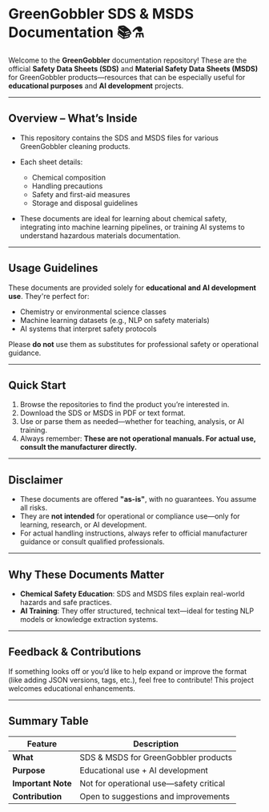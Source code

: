# GreenGobbler SDS & MSDS Documentation 📚⚗️

Welcome to the **GreenGobbler** documentation repository! These are the official **Safety Data Sheets (SDS)** and **Material Safety Data Sheets (MSDS)** for GreenGobbler products—resources that can be especially useful for **educational purposes** and **AI development** projects.

---

## Overview – What’s Inside

- This repository contains the SDS and MSDS files for various GreenGobbler cleaning products.
- Each sheet details:

  - Chemical composition
  - Handling precautions
  - Safety and first-aid measures
  - Storage and disposal guidelines

- These documents are ideal for learning about chemical safety, integrating into machine learning pipelines, or training AI systems to understand hazardous materials documentation.

---

## Usage Guidelines

These documents are provided solely for **educational and AI development use**. They're perfect for:

- Chemistry or environmental science classes
- Machine learning datasets (e.g., NLP on safety materials)
- AI systems that interpret safety protocols

Please **do not** use them as substitutes for professional safety or operational guidance.

---

## Quick Start

1. Browse the repositories to find the product you’re interested in.
2. Download the SDS or MSDS in PDF or text format.
3. Use or parse them as needed—whether for teaching, analysis, or AI training.
4. Always remember: **These are not operational manuals. For actual use, consult the manufacturer directly.**

---

## Disclaimer

- These documents are offered **"as-is"**, with no guarantees. You assume all risks.
- They are **not intended** for operational or compliance use—only for learning, research, or AI development.
- For actual handling instructions, always refer to official manufacturer guidance or consult qualified professionals.

---

## Why These Documents Matter

- **Chemical Safety Education**: SDS and MSDS files explain real-world hazards and safe practices.
- **AI Training**: They offer structured, technical text—ideal for testing NLP models or knowledge extraction systems.

---

## Feedback & Contributions

If something looks off or you’d like to help expand or improve the format (like adding JSON versions, tags, etc.), feel free to contribute! This project welcomes educational enhancements.

---

## Summary Table

| Feature            | Description                             |
| ------------------ | --------------------------------------- |
| **What**           | SDS & MSDS for GreenGobbler products    |
| **Purpose**        | Educational use + AI development        |
| **Important Note** | Not for operational use—safety critical |
| **Contribution**   | Open to suggestions and improvements    |
